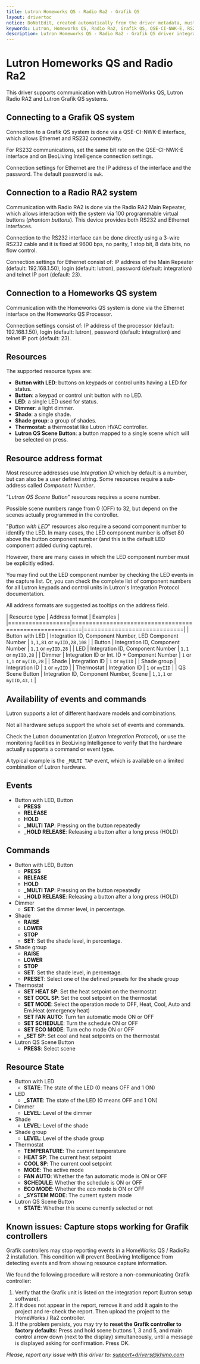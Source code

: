 ```yaml
---
title: Lutron Homeworks QS - Radio Ra2 - Grafik QS
layout: drivertoc
notice: DoNotEdit, created automatically from the driver metadata, must be updated on the driver itself
keywords: Lutron, Homeworks QS, Radio Ra2, Grafik QS, QSE-CI-NWK-E, RS232, Ethernet, Button with LED, Button, LED, Dimmer, Shade, Shade group, Thermostat, Lutron QS Scene Button, _MULTI TAP, _HOLD RELEASE, PRESS, RELEASE, HOLD, SET, RAISE, LOWER, STOP, PRESET, SET HEAT SP, SET COOL SP, SET MODE, SET FAN AUTO, SET SCHEDULE, SET ECO MODE, _SET SP
description: Lutron Homeworks QS - Radio Ra2 - Grafik QS driver integrates Lutron HomeWorks QS, Lutron Radio RA2 and Lutron Grafik QS systems using RS232 or Ethernet protocol.
---
```

# Lutron Homeworks QS and Radio Ra2

This driver supports communication with Lutron HomeWorks QS, Lutron
Radio RA2 and Lutron Grafik QS systems.

## Connecting to a Grafik QS system

Connection to a Grafik QS system is done via a QSE-CI-NWK-E interface,
which allows Ethernet and RS232 connectivity.

For RS232 communications, set the same bit rate on the QSE-CI-NWK-E
interface and on BeoLiving Intelligence connection settings.

Connection settings for Ethernet are the IP address of the interface
and the password. The default password is `nwk`.

## Connection to a Radio RA2 system


Communication with Radio RA2 is done via the Radio RA2 Main Repeater,
which allows interaction with the system via 100 programmable virtual
buttons (*phantom buttons*). This device provides both RS232 and
Ethernet interfaces.

Connection to the RS232 interface can be done directly using a 3-wire
RS232 cable and it is fixed at 9600 bps, no parity, 1 stop bit, 8 data
bits, no flow control.

Connection settings for Ethernet consist of: IP address of the Main
Repeater (default: 192.168.1.50), login (default: lutron), password
(default: integration) and telnet IP port (default: 23).

## Connection to a Homeworks QS system


Communication with the Homeworks QS system is done via the Ethernet
interface on the Homeworks QS Processor.

Connection settings consist of: IP address of the processor (default:
192.168.1.50), login (default: lutron), password (default: integration)
and telnet IP port (default: 23).

## Resources


The supported resource types are:

 + **Button with LED**: buttons on keypads or control units having a LED
   for status.
 + **Button**: a keypad or control unit button with no LED.
 + **LED**: a single LED used for status.
 + **Dimmer**: a light dimmer.
 + **Shade**: a single shade.
 + **Shade group**: a group of shades.
 + **Thermostat**: a thermostat like Lutron HVAC controller.
 + **Lutron QS Scene Button**: a button mapped to a single scene which
   will be selected on press.

## Resource address format


Most resource addresses use *Integration ID* which by default is a
number, but can also be a user defined string. Some resources require
a sub-address called *Component Number*.

"*Lutron QS Scene Button*" resources requires a scene number.

Possible scene numbers range from 0 (OFF) to 32, but depend on the
scenes actually programmed in the controller.

"*Button with LED*" resources also require a second component number
to identify the LED. In many cases, the LED component number is offset
80 above the button component number (and this is the default LED
component added during capture).

However, there are many cases in which the LED component number must
be explicitly edited.

You may find out the LED component number by checking the LED events
in the capture list. Or, you can check the complete list of component
numbers for all Lutron keypads and control units in Lutron's
Integration Protocol documentation.

All address formats are suggested as tooltips on the address field.

| Resource type    | Address format                                          | Examples                    |
|==================|=========================================================|=============================|
| Button with LED  | Integration ID, Component Number, LED Component Number  | `1,1,81` or `myIID,28,108`  |
| Button           | Integration ID, Component Number                        | `1,1` or `myIID,28`         |
| LED              | Integration ID, Component Number                        | `1,1` or `myIID,28`         |
| Dimmer           | Integration ID or Int. ID + Component Number            | `1` or `1,1` or `myIID,28`  |
| Shade            | Integration ID                                          | `1` or `myIID`              |
| Shade group      | Integration ID                                          | `1` or `myIID`              |
| Thermostat       | Integration ID                                          | `1` or `myIID`              |
| QS Scene Button  | Integration ID, Component Number, Scene                 | `1,1,1` or `myIID,43,1`     |

## Availability of events and commands

Lutron supports a lot of different hardware models and combinations.

Not all hardware setups support the whole set of events and commands.

Check the Lutron documentation (*Lutron Integration Protocol*), or use
the monitoring facilities in BeoLiving Intelligence to verify that the hardware actually
supports a command or event type.

A typical example is the `_MULTI TAP` event, which is available on a
limited combination of Lutron hardware.

## Events

 + Button with LED, Button
   - **PRESS**
   - **RELEASE**
   - **HOLD**
   - **\_MULTI TAP**: Pressing on the button repeatedly
   - **\_HOLD RELEASE**: Releasing a button after a long press (HOLD)

## Commands

 + Button with LED, Button
   - **PRESS**
   - **RELEASE**
   - **HOLD**
   - **\_MULTI TAP**: Pressing on the button repeatedly
   - **\_HOLD RELEASE**: Releasing a button after a long press (HOLD)
 + Dimmer
   - **SET**: Set the dimmer level, in percentage.
 + Shade
   - **RAISE**
   - **LOWER**
   - **STOP**
   - **SET**: Set the shade level, in percentage.
 + Shade group
   - **RAISE**
   - **LOWER**
   - **STOP**
   - **SET**: Set the shade level, in percentage.
   - **PRESET**: Select one of the defined presets for the shade group
 + Thermostat
   - **SET HEAT SP**: Set the heat setpoint on the thermostat
   - **SET COOL SP**: Set the cool setpoint on the thermostat
   - **SET MODE**: Select the operation mode to OFF, Heat, Cool, Auto and Em.Heat (emergency heat)
   - **SET FAN AUTO**: Turn fan automatic mode ON or OFF
   - **SET SCHEDULE**: Turn the schedule ON or OFF
   - **SET ECO MODE**: Turn echo mode ON or OFF
   - **_SET SP**: Set cool and heat setpoints on the thermostat
 + Lutron QS Scene Button
   - **PRESS**: Select scene

## Resource State

 + Button with LED
   - **STATE**: The state of the LED (0 means OFF and 1 ON)
 + LED
   - **\_STATE**: The state of the LED (0 means OFF and 1 ON)
 + Dimmer
   - **LEVEL**: Level of the dimmer
 + Shade
   - **LEVEL**: Level of the shade
 + Shade group
   - **LEVEL**: Level of the shade group
 + Thermostat
   - **TEMPERATURE**: The current temperature
   - **HEAT SP**: The current heat setpoint
   - **COOL SP**: The current cool setpoint
   - **MODE**: The active mode
   - **FAN AUTO**: Whether the fan automatic mode is ON or OFF
   - **SCHEDULE**: Whether the schedule is ON or OFF
   - **ECO MODE**: Whether the eco mode is ON or OFF
   - **\_SYSTEM MODE**: The current system mode
 + Lutron QS Scene Button
   - **STATE**: Whether this scene currently selected or not


## Known issues: Capture stops working for Grafik controllers

Grafik controllers may stop reporting events in a HomeWorks QS /
RadioRa 2 installation. This condition will prevent BeoLiving Intelligence
from detecting events and from showing resource capture information.

We found the following procedure will restore a non-communicating
Grafik controller:

 1. Verify that the Grafik unit is listed on the integration report
    (Lutron setup software).
 2. If it does not appear in the report, remove it and add it again to
    the project and re-check the report. Then upload the project to
    the HomeWorks / Ra2 controller.
 3. If the problem persists, you may try to **reset the Grafik
    controller to factory defaults**: Press and hold scene buttons 1,
    3 and 5, and main control arrow down (next to the display)
    simultaneously, until a message is displayed asking for
    confirmation. Press OK.



*Please, report any issue with this driver to: support+drivers@khimo.com*
